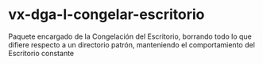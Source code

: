 # vx-dga-l-congelar-escritorio
Paquete encargado de la Congelación del Escritorio, borrando todo lo que difiere respecto a un directorio patrón, manteniendo el comportamiento del Escritorio constante
